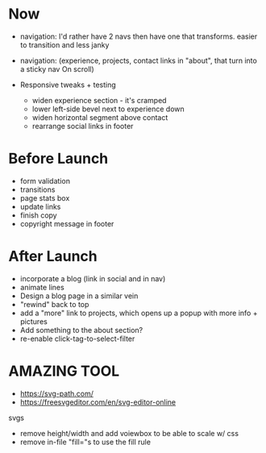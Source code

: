 # Now

- navigation: I'd rather have 2 navs then have one that transforms.  easier to transition and less janky




- navigation: (experience, projects, contact links in "about", that turn into a sticky nav On scroll)
- Responsive tweaks + testing
    - widen experience section -  it's cramped
    - lower left-side bevel next to experience down
    - widen horizontal segment above contact
    - rearrange social links in footer

# Before Launch
- form validation
- transitions
- page stats box
- update links
- finish copy
- copyright message in footer

# After Launch
- incorporate a blog (link in social and in nav)
- animate lines
- Design a blog page in a similar vein
- "rewind" back to top
- add a "more" link to projects, which opens up a popup with more info + pictures
- Add something to the about section?
- re-enable click-tag-to-select-filter


# AMAZING TOOL
- https://svg-path.com/
- https://freesvgeditor.com/en/svg-editor-online


svgs
- remove height/width and add voiewbox to be able to scale w/ css
- remove in-file "fill="s to use the fill rule


